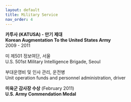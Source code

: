 ```yaml
---
layout: default
title: Military Service
nav_order: 4
---
```

**카투사 (KATUSA) - 만기 제대**  
**Korean Augmentation To the United States Army**  
2009 - 2011

미 제501 정보여단, 서울  
U.S. 501st Military Intelligence Brigade, Seoul

부대운영비 및 인사 관리, 운전병  
Unit operation funds and personnel administration, driver

**미육군 감사장 수상** (February 2011)  
**U.S. Army Commendation Medal** 

